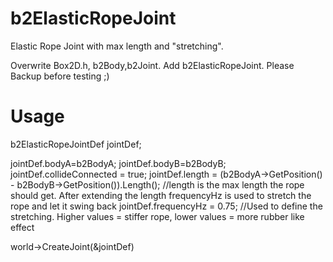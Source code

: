 b2ElasticRopeJoint
==================

Elastic Rope Joint with max length and "stretching".

Overwrite Box2D.h, b2Body,b2Joint.
Add b2ElasticRopeJoint.
Please Backup before testing ;)


Usage
=================

b2ElasticRopeJointDef jointDef;
        
jointDef.bodyA=b2BodyA;
jointDef.bodyB=b2BodyB;
jointDef.collideConnected = true;
jointDef.length = (b2BodyA->GetPosition() - b2BodyB->GetPosition()).Length();
//length is the max length the rope should get. After extending the length frequencyHz is used to stretch the rope and let it swing back 
jointDef.frequencyHz = 0.75;
//Used to define the stretching. Higher values = stiffer rope, lower values = more rubber like effect
        
world->CreateJoint(&jointDef)
